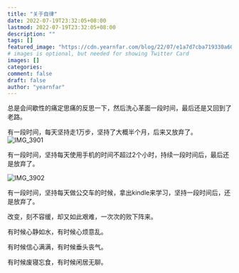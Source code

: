 ```yaml
---
title: "关于自律"
date: 2022-07-19T23:32:05+08:00
lastmod: 2022-07-19T23:32:05+08:00
description: ""
tags: []
featured_image: "https://cdn.yearnfar.com/blog/22/07/e1a7d7cba719330a6079783b09774967.webp"
# images is optional, but needed for showing Twitter Card
images: []
categories:
comment: false
draft: false
author: "yearnfar"
---
```


总是会间歇性的痛定思痛的反思一下，然后洗心革面一段时间，最后还是又回到了老路。

有一段时间，每天坚持走1万步，坚持了大概半个月，后来又放弃了。![IMG_3901](https://cdn.yearnfar.com/blog/22/07/7ac320438750baf8715925383177e5c1.webp)

有一段时间，坚持每天使用手机的时间不超过2个小时，持续一段时间后，最后还是放弃了。

![IMG_3902](https://cdn.yearnfar.com/blog/22/07/2a11b7eaad9497ed62f16964c63f002a.webp)

有一段时间，坚持每天做公交车的时候，拿出kindle来学习，坚持一段时间后，还是放弃了。

改变，刻不容缓，却又如此艰难，一次次的败下阵来。

有时候心静如水，有时候心烦意乱。

有时候信心满满，有时候垂头丧气。

有时候废寝忘食，有时候闲居无聊。

